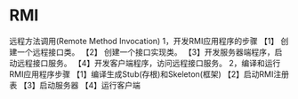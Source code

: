 # RMI
远程方法调用(Remote Method Invocation)
1，开发RMI应用程序的步骤
   【1】 创建一个远程接口类。
   【2】 创建一个接口实现类。
   【3】开发服务器端程序，启动远程接口服务。
   【4】开发客户端程序，访问远程接口服务。
2，编译和运行RMI应用程序步骤
   【1】编译生成Stub(存根)和Skeleton(框架)
   【2】启动RMI注册表
   【3】启动服务器
   【4】运行客户端

